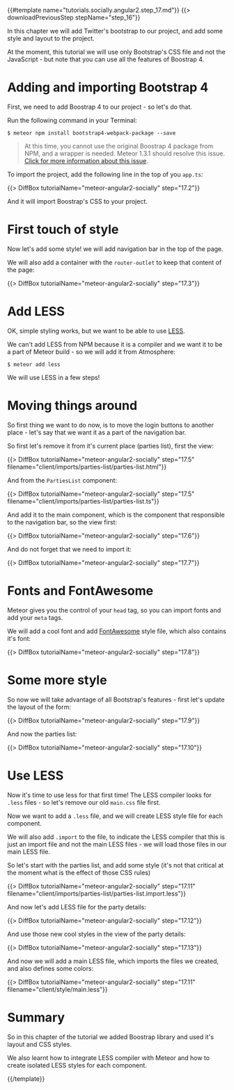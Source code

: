 {{#template name="tutorials.socially.angular2.step_17.md"}}
{{> downloadPreviousStep stepName="step_16"}}

In this chapter we will add Twitter's bootstrap to our project, and add some style and layout to the project.

At the moment, this tutorial we will use only Bootstrap's CSS file and not the JavaScript - but note that you can use all the features of Boostrap 4.

# Adding and importing Bootstrap 4

First, we need to add Boostrap 4 to our project - so let's do that.

Run the following command in your Terminal:

    $ meteor npm install bootstrap4-webpack-package --save

> At this time, you cannot use the original Boostrap 4 package from NPM, and a wrapper is needed. Meteor 1.3.1 should resolve this issue. [Click for more information about this issue](https://github.com/meteor/meteor/issues/6098).

To import the project, add the following line in the top of you `app.ts`:

{{> DiffBox tutorialName="meteor-angular2-socially" step="17.2"}}

And it will import Boostrap's CSS to your project.

# First touch of style

Now let's add some style! we will add navigation bar in the top of the page.

We will also add a container with the `router-outlet` to keep that content of the page:

{{> DiffBox tutorialName="meteor-angular2-socially" step="17.3"}}

# Add LESS

OK, simple styling works, but we want to be able to use [LESS](http://lesscss.org/).

We can't add LESS from NPM because it is a compiler and we want it to be a part of Meteor build - so we will add it from Atmosphere:

    $ meteor add less

We will use LESS in a few steps!

# Moving things around

So first thing we want to do now, is to move the login buttons to another place - let's say that we want it as a part of the navigation bar.

So first let's remove it from it's current place (parties list), first the view:

{{> DiffBox tutorialName="meteor-angular2-socially" step="17.5" filename="client/imports/parties-list/parties-list.html"}}

And from the `PartiesList` component:

{{> DiffBox tutorialName="meteor-angular2-socially" step="17.5" filename="client/imports/parties-list/parties-list.ts"}}

And add it to the main component, which is the component that responsible to the navigation bar, so the view first:

{{> DiffBox tutorialName="meteor-angular2-socially" step="17.6"}}

And do not forget that we need to import it:

{{> DiffBox tutorialName="meteor-angular2-socially" step="17.7"}}

# Fonts and FontAwesome

Meteor gives you the control of your `head` tag, so you can import fonts and add your `meta` tags.

We will add a cool font and add [FontAwesome](https://fortawesome.github.io/Font-Awesome/) style file, which also contains it's font:

{{> DiffBox tutorialName="meteor-angular2-socially" step="17.8"}}

# Some more style

So now we will take advantage of all Bootstrap's features - first let's update the layout of the form:

{{> DiffBox tutorialName="meteor-angular2-socially" step="17.9"}}

And now the parties list:

{{> DiffBox tutorialName="meteor-angular2-socially" step="17.10"}}

# Use LESS

Now it's time to use less for that first time! The LESS compiler looks for `.less` files - so let's remove our old `main.css` file first.

Now we want to add a `.less` file, and we will create LESS style file for each component.

We will also add `.import` to the file, to indicate the LESS compiler that this is just an import file and not the main LESS files - we will load those files in our main LESS file.

So let's start with the parties list, and add some style (it's not that critical at the moment what is the effect of those CSS rules)

{{> DiffBox tutorialName="meteor-angular2-socially" step="17.11" filename="client/imports/parties-list/parties-list.import.less"}}

And now let's add LESS file for the party details:

{{> DiffBox tutorialName="meteor-angular2-socially" step="17.12"}}

And use those new cool styles in the view of the party details:

{{> DiffBox tutorialName="meteor-angular2-socially" step="17.13"}}

And now we will add a main LESS file, which imports the files we created, and also defines some colors:

{{> DiffBox tutorialName="meteor-angular2-socially" step="17.11" filename="client/style/main.less"}}

# Summary

So in this chapter of the tutorial we added Boostrap library and used it's layout and CSS styles.

We also learnt how to integrate LESS compiler with Meteor and how to create isolated LESS styles for each component.

{{/template}}
